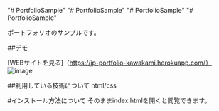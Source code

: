 "# PortfolioSample" 
"# PortfolioSample" 
"# PortfolioSample" 
"# PortfolioSample" 

ポートフォリオのサンプルです。

##デモ

 [WEBサイトを見る]（https://jp-portfolio-kawakami.herokuapp.com/）
 ![image](https://user-images.githubusercontent.com/85257112/125308037-8b1ef600-e36b-11eb-91b9-4caa71a47d1b.png)
 
 ##利用している技術について
 html/css
  
 #インストール方法について
 そのままindex.htmlを開くと閲覧できます。
